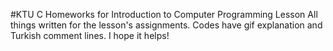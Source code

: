 #KTU C Homeworks for Introduction to Computer Programming Lesson
All things written for the lesson's assignments. Codes have gif explanation and Turkish 
comment lines. I hope it helps!
